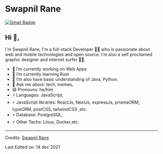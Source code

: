 # Swapnil Rane

[![Gmail Badge](https://img.shields.io/badge/-swaprr123@gmail.com-c14438?style=flat-square&logo=Gmail&logoColor=white&link=mailto:swaprr12@gmail.com)](mailto:kraghav123@gmail.com)

## Hi 👋, 
I'm Swapnil Rane, I'm a full-stack Developer 👨‍💻 who is passionate about web and mobile technologies and open source. I'm also a self procliamed graphic designer and internet surfer 
🏄‍♂️. 

- 🔭 I’m currently working on Web Apps
- 🌱 I’m currently learning Rust
- 🌱 I’m also have basic understanding of Java, Python.
- 💬 Ask me about: tech, memes, 
- 😄 Pronouns: he/him
-  ⚡ Languages: JavaScript,
-  ⚡ JavaScript libraries: ReactJs, NextJs, expressJs, prismaORM, typeORM, postCSS, tailwindCSS ,etc.
-  ⚡ Database: PostgreSQL,
-  ⚡ Other Techs: Linux, Docker,etc.


-----
Credits: [Swapnil Rane](https://github.com/SwapRane12)

Last Edited on: 14 dec 2021
